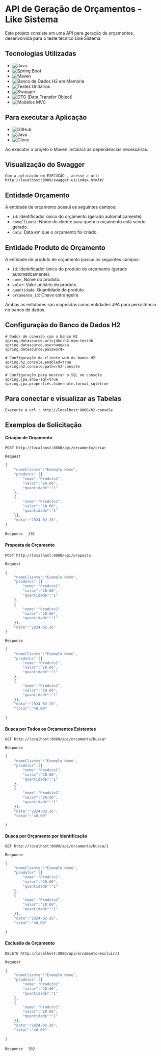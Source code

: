 # API de Geração de Orçamentos - Like Sistema

Este projeto consiste em uma API para geração de orçamentos, desenvolvida para o teste técnico  Like Sistema.

## Tecnologias Utilizadas

- ![Java](https://img.shields.io/badge/Java-blue.svg)
- ![Spring Boot](https://img.shields.io/badge/Spring%20Boot-green.svg)
- ![Maven](https://img.shields.io/badge/Maven-brown.svg)
- ![Banco de Dados H2 em Memória](https://img.shields.io/badge/H2%20Database-orange.svg)
- ![Testes Unitários](https://img.shields.io/badge/JUnit-blueviolet.svg)
- ![Swagger](https://img.shields.io/badge/Swagger-orange.svg)
- ![DTO (Data Transfer Object)](https://img.shields.io/badge/DTO-Implemented-brightgreen.svg)
- ![Modelos MVC](https://img.shields.io/badge/MVC-Implemented-brightgreen.svg)

## Para executar a Aplicação
- ![GitHub](https://img.shields.io/badge/Git%20Hub-orange.svg)
- ![Java](https://img.shields.io/badge/JavaJDK-21-blue.svg)
- ![Clone](https://img.shields.io/badge/Clone%20o%20Projeto-blue.svg)

Ao executar o projeto o Maven instalará as dependencias necessárias.

## Visualização do Swagger
```Com a aplicação em EXECUÇÃO , acesse a url: http://localhost:8080/swagger-ui/index.html#/```

## Entidade Orçamento

A entidade de orçamento possui os seguintes campos:

- `id`: Identificador único do orçamento (gerado automaticamente).
- `nomeCliente`: Nome do cliente para quem o orçamento está sendo gerado.
- `data`: Data em que o orçamento foi criado.

## Entidade Produto de Orçamento


A entidade de produto de orçamento possui os seguintes campos:

- `id`: Identificador único do produto de orçamento (gerado automaticamente).
- `nome`: Nome do produto.
- `valor`: Valor unitário do produto.
- `quantidade`: Quantidade do produto.
- `orcamento_id`: Chave estrangeira 

Ambas as entidades são mapeadas como entidades JPA para persistência no banco de dados.

## Configuração do Banco de Dados H2
```
# Dados de conexão com o banco H2
spring.datasource.url=jdbc:h2:mem:testdb
spring.datasource.username=sa
spring.datasource.password=

# Configuração do cliente web do banco H2
spring.h2.console.enabled=true
spring.h2.console.path=/h2-console

# Configuração para mostrar o SQL no console
spring.jpa.show-sql=true
spring.jpa.properties.hibernate.format_sql=true
```

## Para conectar e visualizar as Tabelas 

```
Execeute a url : http://localhost:8080/h2-console 
```


## Exemplos de Solicitação 
#### Criação de Orçamento

`POST http://localhost:8080/api/orcamento/criar` 

`Request`

```jsx
{
	"nomeCliente":"Exemplo Nome",
	"produtos":[{
		"nome":"Produto1",
		"valor":"20.00",
		"quantidade":"1"
	},
	{
		"nome":"Produto2",
		"valor":"20.00",
		"quantidade":"1"
	}],
	"data":"2024-02-26",
}
```

`Response`
```  201```

#### Proposta de Orçamento

`POST http://localhost:8080/api/proposta` 

`Request`

```jsx
{
	"nomeCliente":"Exemplo Nome",
	"produtos":[{
		"nome":"Produto1",
		"valor":"20.00",
		"quantidade":"1"
	},
	{
		"nome":"Produto2",
		"valor":"20.00",
		"quantidade":"1"
	}],
	"data":"2024-02-26"
}
```
`Response`
```jsx
{
	"nomeCliente":"Exemplo Nome",
	"produtos":[{
		"nome":"Produto1",
		"valor":"20.00",
		"quantidade":"1"
	},
	{
		"nome":"Produto2",
		"valor":"20.00",
		"quantidade":"1"
	}],
	"data":"2024-02-26",
	"total":"40.00"
	
}
```

#### Busca por Todos os Orçamentos Existentes

`GET http://localhost:8080/api/orcamento/buscar` 

`Response`

```jsx
{
	"nomeCliente":"Exemplo Nome",
	"produtos":[{
		"nome":"Produto1",
		"valor":"20.00",
		"quantidade":"1"
	},
	{
		"nome":"Produto2",
		"valor":"20.00",
		"quantidade":"1"
	}],
	"data":"2024-02-26",
	"total":"40.00"
	
}
```
#### Busca por Orçamento por Identificação

`GET http://localhost:8080/api/orcamento/busca/1` 

`Response`
```jsx
{
	"nomeCliente":"Exemplo Nome",
	"produtos":[{
		"nome":"Produto1",
		"valor":"20.00",
		"quantidade":"1"
	},
	{
		"nome":"Produto2",
		"valor":"20.00",
		"quantidade":"1"
	}],
	"data":"2024-02-26",
	"total":"40.00"
	
}
```
#### Exclusão de Orçamento

`DELETE http://localhost:8080/api/orcamento/excluir/1` 

`Request`
```jsx
{
	"nomeCliente":"Exemplo Nome",
	"produtos":[{
		"nome":"Produto1",
		"valor":"20.00",
		"quantidade":"1"
	},
	{
		"nome":"Produto2",
		"valor":"20.00",
		"quantidade":"1"
	}],
	"data":"2024-02-26",
	"total":"40.00"
	
}
```
`Response`
```  202```






